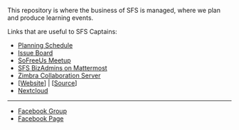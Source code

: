 This repository is where the business of SFS is managed, where we plan and produce learning events.

Links that are useful to SFS Captains:
- [Planning Schedule](schedule.md)
- [Issue Board](https://gitlab.com/sofreeus/sofreeus/-/boards)
- [SoFreeUs Meetup](https://www.meetup.com/sofreeus/)
- [SFS BizAdmins on Mattermost](http://mm.sofree.us/sfs-team/channels/sfs-bizadmins)
- [Zimbra Collaboration Server](https://blue.sofree.us:8443/)
- [[Website](www.sofree.us)] | [[Source](https://gitlab.com/sofreeus.gitlab.io)]
- [Nextcloud](https://nextcloud.sofree.us)

---

- [Facebook Group](https://www.facebook.com/groups/sofreeus/)
- [Facebook Page](https://www.facebook.com/softwarefreedomschool/)